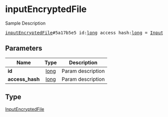 # inputEncryptedFile

Sample Description

<pre>
<a href="../constructor/inputEncryptedFile.md">inputEncryptedFile</a>#5a17b5e5 id:<a href="../type/long.md">long</a> access_hash:<a href="../type/long.md">long</a> = <a href="../type/InputEncryptedFile.md">InputEncryptedFile</a>;</pre>
## Parameters

| Name | Type | Description |
|------|:----:|-------------|
| **id** | <a href="../type/long.md">long</a> | Param description |
| **access_hash** | <a href="../type/long.md">long</a> | Param description |

## Type

<a href="../type/InputEncryptedFile.md">InputEncryptedFile</a>
